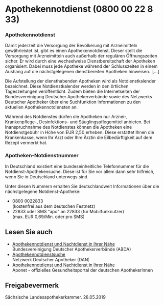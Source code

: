 # Apothekennotdienst (0800 00 22 8 33)

### Apothekennotdienst

Damit jederzeit die Versorgung der Bevölkerung mit Arzneimitteln gewährleistet ist, gibt es einen Apothekennotdienst. Dieser stellt die Versorgung mit Arzneimitteln auch außerhalb der regulären Öffnungszeiten sicher. Er wird durch eine wechselweise Dienstbereitschaft der Apotheken organisiert. Dabei muss jede Apotheke während der Schlusszeiten in einem Aushang auf die nächstgelegenen dienstbereiten Apotheken hinweisen. [...]

Die Aufstellung der diensthabenden Apotheken wird als Notdienstkalender bezeichnet. Diese Notdienstkalender werden in den örtlichen Tageszeitungen veröffentlicht. Zudem bieten die Internetseiten der Bundesvereinigung Deutscher Apothekerverbände sowie des Netzwerks Deutscher Apotheker über eine Suchfunktion Informationen zu den aktuellen Apothekennotdiensten an.

Während des Notdienstes dürfen die Apotheken nur Arznei-, Krankenpflege-, Desinfektions- und Säuglingspflegemittel anbieten. Bei Inanspruchnahme des Notdienstes können die Apotheken eine Notdienstgebühr in Höhe von EUR 2,50 erheben. Diese erstattet Ihnen die Krankenkasse, wenn Ihr Arzt oder Ihre Ärztin die Eilbedürftigkeit auf dem Rezept vermerkt hat.

### Apotheken-Notdienstnummer

In Deutschland existiert eine bundeseinheitliche Telefonnummer für die Notdienst-Apothekensuche. Diese ist für Sie vor allem dann sehr hilfreich, wenn Sie in Deutschland unterwegs sind.

Unter diesen Nummern erhalten Sie deutschlandweit Informationen über die nächstgelegene Notdienst-Apotheke:

* 0800 0022833  
  (kostenfrei aus dem deutschen Festnetz)
* 22833 oder SMS "apo" an 22833 (für Mobilfunknutzer)  
  (max. EUR 0,69/Min. oder pro SMS)

## Lesen Sie auch

* [Apothekennotdienst und Nachtdienst in Ihrer Nähe](http://www.abda.de/themen/apotheke/leistungen/notdienst/ "Apothekenfinder, Nacht- und Notdienst")  
  Bundesvereinigung Deutscher Apothekerverbände (ABDA)
* [Apothekennotdienstsuche](https://www.apotheken.de/index.php?id=318886 "Apothekennotdiesntsuche (DAN Netzwerk Deutscher Apotheker)")  
  Netzwerk Deutscher Apotheker (DAN)
* [Apothekennotdienst und Nachtdienst in Ihrer Nähe](https://www.aponet.de/service/notdienstapotheke-finden.html "Apothekennot- und nachtdienst (aponet.de)")  
  Aponet - offizielles Gesundheitsportal der deutschen ApothekerInnen

## Freigabevermerk

Sächsische Landesapothekerkammer. 28.05.2019
